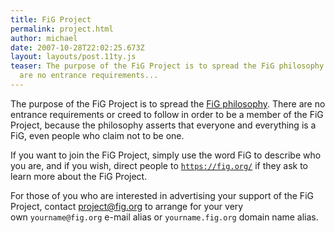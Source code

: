 ```yaml
---
title: FiG Project
permalink: project.html
author: michael
date: 2007-10-28T22:02:25.673Z
layout: layouts/post.11ty.js
teaser: The purpose of the FiG Project is to spread the FiG philosophy. There
  are no entrance requirements...
---
```

The purpose of the FiG Project is to spread the [FiG philosophy](./philosophy.md). There are no entrance requirements or creed to follow in order to be a member of the FiG Project, because the philosophy asserts that everyone and everything is a FiG, even people who claim not to be one.

If you want to join the FiG Project, simply use the word FiG to describe who you are, and if you wish, direct people to [`https://fig.org/`](https://fig.org/) if they ask to learn more about the FiG Project.

For those of you who are interested in advertising your support of the FiG Project, contact [<project@fig.org>](mailto:project@fig.org) to arrange for your very own `yourname@fig.org` e-mail alias or `yourname.fig.org` domain name alias.